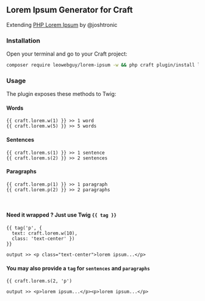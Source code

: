 ## Lorem Ipsum Generator for Craft

Extending [PHP Lorem Ipsum](https://github.com/joshtronic/php-loremipsum) by @joshtronic

### Installation

Open your terminal and go to your Craft project:

```bash
composer require leowebguy/lorem-ipsum -w && php craft plugin/install lorem-ipsum
```

### Usage

The plugin exposes these methods to Twig:

#### Words

```twig
{{ craft.lorem.w(1) }} >> 1 word
{{ craft.lorem.w(5) }} >> 5 words
```

#### Sentences

```twig
{{ craft.lorem.s(1) }} >> 1 sentence
{{ craft.lorem.s(2) }} >> 2 sentences
```

#### Paragraphs

```twig
{{ craft.lorem.p(1) }} >> 1 paragraph
{{ craft.lorem.p(2) }} >> 2 paragraphs
```

&nbsp;

#### Need it wrapped ? Just use Twig `{{ tag }}`

```twig
{{ tag('p', { 
  text: craft.lorem.w(10), 
  class: 'text-center' }) 
}}

output >> <p class="text-center">lorem ipsum...</p>
```

#### You may also provide a `tag` for `sentences` and `paragraphs`

```twig
{{ craft.lorem.s(2, 'p') 

output >> <p>lorem ipsum...</p><p>lorem ipsum...</p>
```
